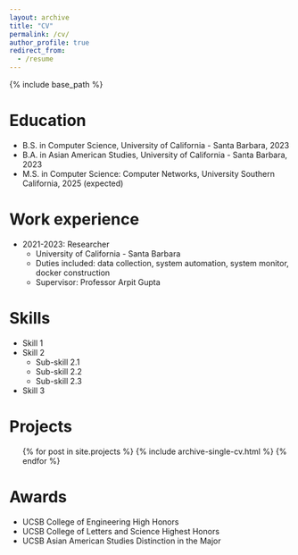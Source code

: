 ```yaml
---
layout: archive
title: "CV"
permalink: /cv/
author_profile: true
redirect_from:
  - /resume
---
```


{% include base_path %}

Education
======
* B.S. in Computer Science, University of California - Santa Barbara, 2023
* B.A. in Asian American Studies, University of California - Santa Barbara, 2023
* M.S. in Computer Science: Computer Networks, University Southern California, 2025 (expected)

Work experience
======
* 2021-2023: Researcher
  * University of California - Santa Barbara
  * Duties included: data collection, system automation, system monitor, docker construction
  * Supervisor: Professor Arpit Gupta
  
Skills
======
* Skill 1
* Skill 2
  * Sub-skill 2.1
  * Sub-skill 2.2
  * Sub-skill 2.3
* Skill 3

Projects
======
  <ul>{% for post in site.projects %}
    {% include archive-single-cv.html %}
  {% endfor %}</ul>

Awards
======
* UCSB College of Engineering High Honors
* UCSB College of Letters and Science Highest Honors
* UCSB Asian American Studies Distinction in the Major